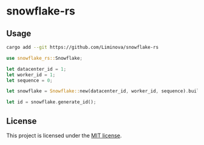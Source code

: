 # snowflake-rs

## Usage

```bash
cargo add --git https://github.com/Liminova/snowflake-rs
```

```rust
use snowflake_rs::Snowflake;

let datacenter_id = 1;
let worker_id = 1;
let sequence = 0;

let snowflake = Snowflake::new(datacenter_id, worker_id, sequence).build().unwrap();

let id = snowflake.generate_id();
```

## License

This project is licensed under the [MIT license](LICENSE).